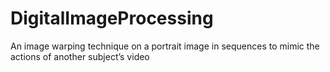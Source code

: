 # DigitalImageProcessing
An image warping technique on a portrait image in sequences to mimic the actions of another subject’s video 
